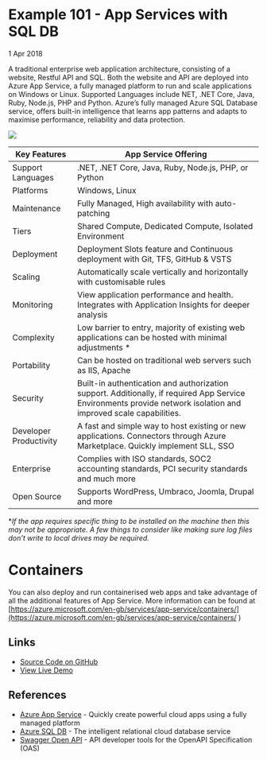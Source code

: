 # Example 101 - App Services with SQL DB
1 Apr 2018

A traditional enterprise web application architecture, consisting of a website, Restful API and SQL. Both the website and API are deployed into Azure App Service, a fully managed platform to run and scale applications on Windows or Linux. Supported Languages include NET, .NET Core, Java, Ruby, Node.js, PHP and Python. Azure’s fully managed Azure SQL Database service, offers built-in intelligence that learns app patterns and adapts to maximise performance, reliability and data protection.

![](http://www.azurelists.com/images/architecture101.png)

Key Features | App Service Offering	
-- | --	
Support Languages | .NET, .NET Core, Java, Ruby, Node.js, PHP, or Python	
Platforms |	Windows, Linux
Maintenance | Fully Managed, High availability with auto-patching	
Tiers |	Shared Compute, Dedicated Compute, Isolated Environment	
Deployment |	Deployment Slots feature and Continuous deployment with Git, TFS, GitHub & VSTS		
Scaling |	Automatically scale vertically and horizontally with customisable rules
Monitoring | View application performance and health. Integrates with Application Insights for deeper analysis
Complexity | Low barrier to entry, majority of existing web applications can be hosted with minimal adjustments * 
Portability |	Can be hosted on traditional web servers such as IIS, Apache	
Security | Built-in authentication and authorization support. Additionally, if required App Service Environments provide network isolation and improved scale capabilities.
Developer Productivity |	A fast and simple way to host existing or new applications. Connectors through Azure Marketplace. Quickly implement SLL, SSO
Enterprise | Complies with ISO standards, SOC2 accounting standards, PCI security standards and much more
Open Source | Supports WordPress, Umbraco, Joomla, Drupal and more

**If the app requires specific thing to be installed on the machine then this may not be appropriate. A few things to consider like making sure log files don’t write to local drives may be required.*
				

# Containers				
You can also deploy and run containerised web apps and take advantage of all the additional features of App Service. More information can be found at [https://azure.microsoft.com/en-gb/services/app-service/containers/](https://azure.microsoft.com/en-gb/services/app-service/containers/			)			
## Links

*   [Source Code on GitHub](https://github.com/AzureDemos/AzureLists/)
*   [View Live Demo](#)


## References

*   [Azure App Service](https://azure.microsoft.com/en-gb/services/app-service/) - Quickly create powerful cloud apps using a fully managed platform
*   [Azure SQL DB](https://azure.microsoft.com/en-gb/services/sql-database/) - The intelligent relational cloud database service
*   [Swagger Open API](https://swagger.io/) - API developer tools for the OpenAPI Specification (OAS)
